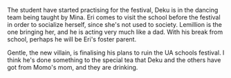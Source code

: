 The student have started practising for the festival, Deku is in the dancing team being taught by Mina. Eri comes to visit the school before the festival in order to socialize herself, since she's not used to society. Lemillion is the one bringing her, and he is acting very much like a dad. With his break from school, perhaps he will be Eri's foster parent. 

Gentle, the new villain, is finalising his plans to ruin the UA schools festival. I think he's done something to the special tea that Deku and the others have got from Momo's mom, and they are drinking. 